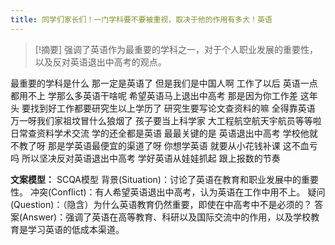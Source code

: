 ```yaml
---
title: 同学们家长们！一门学科要不要被重视，取决于他的作用有多大！英语 
---
```

 > [!摘要]
强调了英语作为最重要的学科之一，对于个人职业发展的重要性，以及反对英语退出中高考的观点。

最重要的学科是什么
那一定是英语了
但是我们是中国人啊
工作了以后
英语一点都用不上
学那么多英语干啥呢
希望英语马上退出中高考
那是因为你工作差
这年头
要找到好工作都要研究生以上学历了
研究生要写论文查资料的嘛
全得靠英语
万一呀我们家祖坟冒什么狼烟了
孩子要当上科学家
大工程航空航天宇航员等等啦
日常查资料学术交流
学的还全都是英语
最最关键的是
英语退出中高考
学校他就不教了呀
那是学英语最便宜的渠道了呀
你想学英语
就要从小花钱补课
这不血亏吗
所以坚决反对英语退出中高考
学好英语从娃娃抓起
跟上报数的节奏

**文案模型：**
SCQA模型
背景(Situation)：讨论了英语在教育和职业发展中的重要性。
冲突(Conflict)：有人希望英语退出中高考，认为英语在工作中用不上。
疑问(Question)：（隐含）为什么英语教育仍然重要，即使在中高考中不是必须的？
答案(Answer)：强调了英语在高等教育、科研以及国际交流中的作用，以及学校教育是学习英语的低成本渠道。
